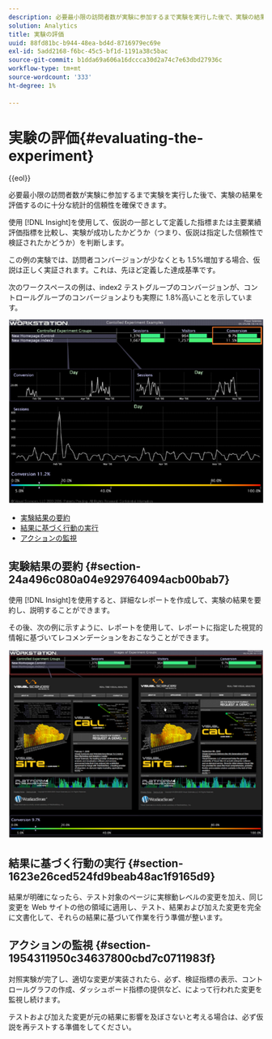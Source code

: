 ```yaml
---
description: 必要最小限の訪問者数が実験に参加するまで実験を実行した後で、実験の結果を評価するのに十分な統計的信頼性を確保できます。
solution: Analytics
title: 実験の評価
uuid: 88fd81bc-b944-48ea-bd4d-8716979ec69e
exl-id: 5add2168-f6bc-45c5-bf1d-1191a38c5bac
source-git-commit: b1dda69a606a16dccca30d2a74c7e63dbd27936c
workflow-type: tm+mt
source-wordcount: '333'
ht-degree: 1%

---
```


# 実験の評価{#evaluating-the-experiment}

{{eol}}

必要最小限の訪問者数が実験に参加するまで実験を実行した後で、実験の結果を評価するのに十分な統計的信頼性を確保できます。

使用 [!DNL Insight]を使用して、仮説の一部として定義した指標または主要業績評価指標を比較し、実験が成功したかどうか（つまり、仮説は指定した信頼性で検証されたかどうか）を判断します。

この例の実験では、訪問者コンバージョンが少なくとも 1.5%増加する場合、仮説は正しく実証されます。これは、先ほど定義した達成基準です。

次のワークスペースの例は、index2 テストグループのコンバージョンが、コントロールグループのコンバージョンよりも実際に 1.8%高いことを示しています。

![](assets/experimentresults.png)

* [実験結果の要約](../../../home/c-undst-ctrld-exp/c-vw-rslts/c-ev-exp.md#section-24a496c080a04e929764094acb00bab7)
* [結果に基づく行動の実行](../../../home/c-undst-ctrld-exp/c-vw-rslts/c-ev-exp.md#section-1623e26ced524fd9beab48ac1f9165d9)
* [アクションの監視](../../../home/c-undst-ctrld-exp/c-vw-rslts/c-ev-exp.md#section-1954311950c34637800cbd7c0711983f)

## 実験結果の要約 {#section-24a496c080a04e929764094acb00bab7}

使用 [!DNL Insight]を使用すると、詳細なレポートを作成して、実験の結果を要約し、説明することができます。

その後、次の例に示すように、レポートを使用して、レポートに指定した視覚的情報に基づいてレコメンデーションをおこなうことができます。

![](assets/experimentresults2.png)

## 結果に基づく行動の実行 {#section-1623e26ced524fd9beab48ac1f9165d9}

結果が明確になったら、テスト対象のページに実稼動レベルの変更を加え、同じ変更を Web サイトの他の領域に適用し、テスト、結果および加えた変更を完全に文書化して、それらの結果に基づいて作業を行う準備が整います。

## アクションの監視 {#section-1954311950c34637800cbd7c0711983f}

対照実験が完了し、適切な変更が実装されたら、必ず、検証指標の表示、コントロールグラフの作成、ダッシュボード指標の提供など、によって行われた変更を監視し続けます。

テストおよび加えた変更が元の結果に影響を及ぼさないと考える場合は、必ず仮説を再テストする準備をしてください。
